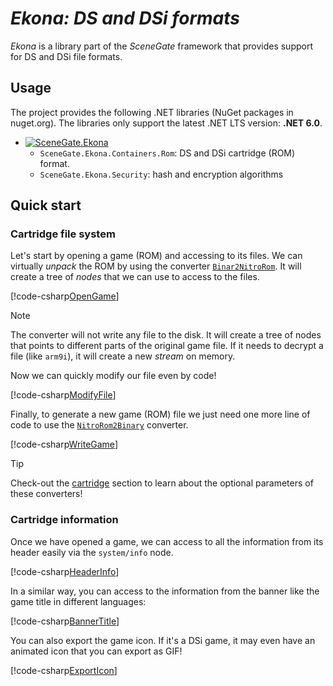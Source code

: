 # _Ekona: DS and DSi formats_

_Ekona_ is a library part of the _SceneGate_ framework that provides support for
DS and DSi file formats.

## Usage

The project provides the following .NET libraries (NuGet packages in nuget.org).
The libraries only support the latest .NET LTS version: **.NET 6.0**.

- [![SceneGate.Ekona](https://img.shields.io/nuget/v/SceneGate.Ekona?label=SceneGate.Ekona&logo=nuget)](https://www.nuget.org/packages/SceneGate.Ekona)
  - `SceneGate.Ekona.Containers.Rom`: DS and DSi cartridge (ROM) format.
  - `SceneGate.Ekona.Security`: hash and encryption algorithms

## Quick start

### Cartridge file system

Let's start by opening a game (ROM) and accessing to its files. We can virtually
_unpack_ the ROM by using the converter
[`Binar2NitroRom`](xref:SceneGate.Ekona.Containers.Rom.Binary2NitroRom). It will
create a tree of _nodes_ that we can use to access to the files.

[!code-csharp[OpenGame](../../src/Ekona.Examples/QuickStart.cs?name=OpenGame)]

> [!NOTE]  
> The converter will not write any file to the disk. It will create a tree of
> nodes that points to different parts of the original game file. If it needs to
> decrypt a file (like `arm9i`), it will create a new _stream_ on memory.

Now we can quickly modify our file even by code!

[!code-csharp[ModifyFile](../../src/Ekona.Examples/QuickStart.cs?name=ModifyFile)]

Finally, to generate a new game (ROM) file we just need one more line of code to
use the [`NitroRom2Binary`](xref:SceneGate.Ekona.Containers.Rom.NitroRom2Binary)
converter.

[!code-csharp[WriteGame](../../src/Ekona.Examples/QuickStart.cs?name=WriteGame)]

> [!TIP]  
> Check-out the [cartridge](features/cartridge.md) section to learn about the
> optional parameters of these converters!

### Cartridge information

Once we have opened a game, we can access to all the information from its header
easily via the `system/info` node.

[!code-csharp[HeaderInfo](../../src/Ekona.Examples/QuickStart.cs?name=HeaderInfo)]

In a similar way, you can access to the information from the banner like the
game title in different languages:

[!code-csharp[BannerTitle](../../src/Ekona.Examples/QuickStart.cs?name=BannerTitle)]

You can also export the game icon. If it's a DSi game, it may even have an
animated icon that you can export as GIF!

[!code-csharp[ExportIcon](../../src/Ekona.Examples/QuickStart.cs?name=ExportIcon)]
